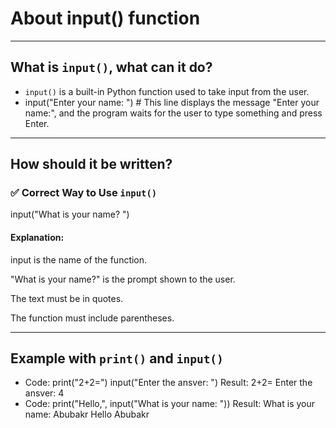 # About input() function

---

## What is `input()`, what can it do?

- `input()` is a built-in Python function used to take input from the user.
- input("Enter your name: ") # This line displays the message "Enter your name:", and the program waits for the user to type something and press Enter.

---

## How should it be written?

### ✅ Correct Way to Use `input()`

input("What is your name? ")

#### Explanation:

input is the name of the function.

"What is your name?" is the prompt shown to the user.

The text must be in quotes.

The function must include parentheses.

---

## Example with `print()` and `input()`

- Code:
print("2+2=")
input("Enter the ansver: ")
Result:
2+2=
Enter the ansver: 4
- Code:
print("Hello,", input("What is your name: "))
Result:
What is your name: Abubakr
Hello Abubakr
